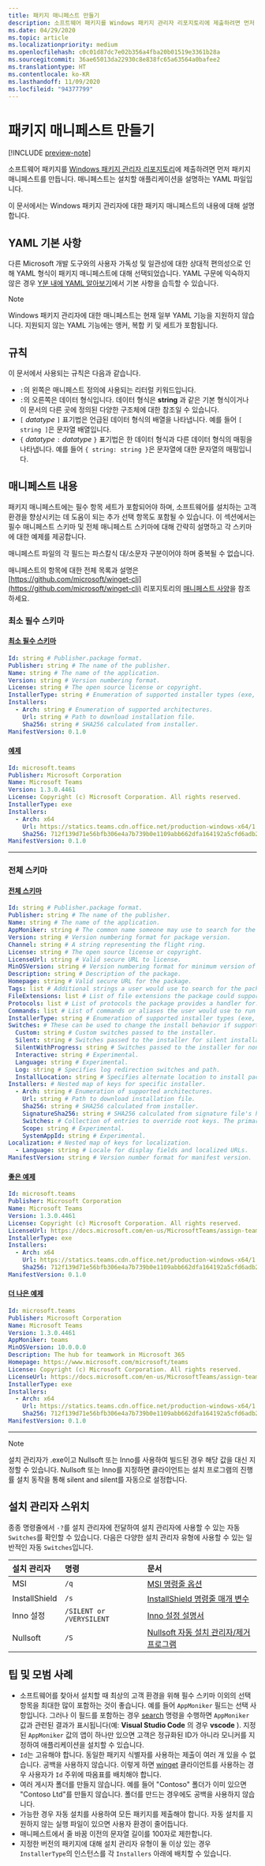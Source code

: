 ```yaml
---
title: 패키지 매니페스트 만들기
description: 소프트웨어 패키지를 Windows 패키지 관리자 리포지토리에 제출하려면 먼저 패키지 매니페스트를 만듭니다.
ms.date: 04/29/2020
ms.topic: article
ms.localizationpriority: medium
ms.openlocfilehash: c0c01d87dc7e02b356a4fba20b01519e3361b28a
ms.sourcegitcommit: 36ae65013da22930c8e838fc65a63564a0bafee2
ms.translationtype: HT
ms.contentlocale: ko-KR
ms.lasthandoff: 11/09/2020
ms.locfileid: "94377799"
---
```

# <a name="create-your-package-manifest"></a>패키지 매니페스트 만들기

[!INCLUDE [preview-note](../../includes/package-manager-preview.md)]

소프트웨어 패키지를 [Windows 패키지 관리자 리포지토리](repository.md)에 제출하려면 먼저 패키지 매니페스트를 만듭니다. 매니페스트는 설치할 애플리케이션을 설명하는 YAML 파일입니다.

이 문서에서는 Windows 패키지 관리자에 대한 패키지 매니페스트의 내용에 대해 설명합니다.

## <a name="yaml-basics"></a>YAML 기본 사항

다른 Microsoft 개발 도구와의 사용자 가독성 및 일관성에 대한 상대적 편의성으로 인해 YAML 형식이 패키지 매니페스트에 대해 선택되었습니다. YAML 구문에 익숙하지 않은 경우 [Y분 내에 YAML 알아보기](https://learnxinyminutes.com/docs/yaml/)에서 기본 사항을 습득할 수 있습니다.

> [!NOTE]
> Windows 패키지 관리자에 대한 매니페스트는 현재 일부 YAML 기능을 지원하지 않습니다. 지원되지 않는 YAML 기능에는 앵커, 복합 키 및 세트가 포함됩니다.

## <a name="conventions"></a>규칙

이 문서에서 사용되는 규칙은 다음과 같습니다.

* `:`의 왼쪽은 매니페스트 정의에 사용되는 리터럴 키워드입니다.
* `:`의 오른쪽은 데이터 형식입니다. 데이터 형식은 **string** 과 같은 기본 형식이거나 이 문서의 다른 곳에 정의된 다양한 구조체에 대한 참조일 수 있습니다.
* `[` *datatype* `]` 표기법은 언급된 데이터 형식의 배열을 나타냅니다. 예를 들어 `[ string ]`은 문자열 배열입니다.
* `{` *datatype* `:` *datatype* `}` 표기법은 한 데이터 형식과 다른 데이터 형식의 매핑을 나타냅니다. 예를 들어 `{ string: string }`은 문자열에 대한 문자열의 매핑입니다.

## <a name="manifest-contents"></a>매니페스트 내용

패키지 매니페스트에는 필수 항목 세트가 포함되어야 하며, 소프트웨어를 설치하는 고객 환경을 향상시키는 데 도움이 되는 추가 선택 항목도 포함될 수 있습니다. 이 섹션에서는 필수 매니페스트 스키마 및 전체 매니페스트 스키마에 대해 간략히 설명하고 각 스키마에 대한 예제를 제공합니다.

매니페스트 파일의 각 필드는 파스칼식 대/소문자 구분이어야 하며 중복될 수 없습니다.

매니페스트의 항목에 대한 전체 목록과 설명은 [https://github.com/microsoft/winget-cli](https://github.com/microsoft/winget-cli) 리포지토리의 [매니페스트 사양](https://github.com/microsoft/winget-cli/blob/master/doc/ManifestSpecv0.1.md)을 참조하세요.

### <a name="minimal-required-schema"></a>최소 필수 스키마

#### <a name="minimal-required-schema"></a>[최소 필수 스키마](#tab/minschema/)

```yaml
Id: string # Publisher.package format.
Publisher: string # The name of the publisher.
Name: string # The name of the application.
Version: string # Version numbering format.
License: string # The open source license or copyright.
InstallerType: string # Enumeration of supported installer types (exe, msi, msix, inno, wix, nullsoft, appx).
Installers:
  - Arch: string # Enumeration of supported architectures.
    Url: string # Path to download installation file.
    Sha256: string # SHA256 calculated from installer.
ManifestVersion: 0.1.0
```

#### <a name="example"></a>[예제](#tab/minexample/)

```yaml
Id: microsoft.teams
Publisher: Microsoft Corporation
Name: Microsoft Teams
Version: 1.3.0.4461
License: Copyright (c) Microsoft Corporation. All rights reserved.
InstallerType: exe
Installers:
  - Arch: x64
    Url: https://statics.teams.cdn.office.net/production-windows-x64/1.3.00.4461/Teams_windows_x64.exe
    Sha256: 712f139d71e56bfb306e4a7b739b0e1109abb662dfa164192a5cfd6adb24a4e1
ManifestVersion: 0.1.0
```

* * *

### <a name="complete-schema"></a>전체 스키마

#### <a name="complete-schema"></a>[전체 스키마](#tab/compschema/)

```yaml
Id: string # Publisher.package format.
Publisher: string # The name of the publisher.
Name: string # The name of the application.
AppMoniker: string # The common name someone may use to search for the package.
Version: string # Version numbering format for package version.
Channel: string # A string representing the flight ring.
License: string # The open source license or copyright.
LicenseUrl: string # Valid secure URL to license.
MinOSVersion: string # Version numbering format for minimum version of Windows supported.
Description: string # Description of the package.
Homepage: string # Valid secure URL for the package.
Tags: list # Additional strings a user would use to search for the package.
FileExtensions: list # List of file extensions the package could support.
Protocols: list # List of protocols the package provides a handler for.
Commands: list # List of commands or aliases the user would use to run the package.
InstallerType: string # Enumeration of supported installer types (exe, msi, msix, inno, wix, nullsoft, appx).
Switches: # These can be used to change the install behavior if supported by the InstallerType.
  Custom: string # Custom switches passed to the installer.
  Silent: string # Switches passed to the installer for silent installation.
  SilentWithProgress: string # Switches passed to the installer for non-interactive install.
  Interactive: string # Experimental.
  Language: string # Experimental.
  Log: string # Specifies log redirection switches and path.
  InstallLocation: string # Specifies alternate location to install package.
Installers: # Nested map of keys for specific installer.
  - Arch: string # Enumeration of supported architectures.
    Url: string # Path to download installation file.
    Sha256: string # SHA256 calculated from installer.
    SignatureSha256: string # SHA256 calculated from signature file's hash of MSIX file.
    Switches: # Collection of entries to override root keys. The primary supported values are: Custom, Silent, SilentWithProgress, Interactive. For a complete list see the specification at https://github.com/microsoft/winget-cli/blob/master/doc/ManifestSpecv0.1.md.
    Scope: string # Experimental.
    SystemAppId: string # Experimental.
Localization: # Nested map of keys for localization.
  - Language: string # Locale for display fields and localized URLs.
ManifestVersion: string # Version number format for manifest version.
```

#### <a name="good-example"></a>[좋은 예제](#tab/good/)

```yaml
Id: microsoft.teams
Publisher: Microsoft Corporation
Name: Microsoft Teams
Version: 1.3.0.4461
License: Copyright (c) Microsoft Corporation. All rights reserved.
LicenseUrl: https://docs.microsoft.com/en-us/MicrosoftTeams/assign-teams-licenses
InstallerType: exe
Installers:
  - Arch: x64
    Url: https://statics.teams.cdn.office.net/production-windows-x64/1.3.00.4461/Teams_windows_x64.exe
    Sha256: 712f139d71e56bfb306e4a7b739b0e1109abb662dfa164192a5cfd6adb24a4e1
ManifestVersion: 0.1.0
```

#### <a name="better-example"></a>[더 나은 예제](#tab/better/)

```yaml
Id: microsoft.teams
Publisher: Microsoft Corporation
Name: Microsoft Teams
Version: 1.3.0.4461
AppMoniker: teams
MinOSVersion: 10.0.0.0
Description: The hub for teamwork in Microsoft 365
Homepage: https://www.microsoft.com/microsoft/teams
License: Copyright (c) Microsoft Corporation. All rights reserved.
LicenseUrl: https://docs.microsoft.com/en-us/MicrosoftTeams/assign-teams-licenses
InstallerType: exe
Installers:
  - Arch: x64
    Url: https://statics.teams.cdn.office.net/production-windows-x64/1.3.00.4461/Teams_windows_x64.exe
    Sha256: 712f139d71e56bfb306e4a7b739b0e1109abb662dfa164192a5cfd6adb24a4e1
ManifestVersion: 0.1.0
```

* * *

> [!NOTE]
> 설치 관리자가 .exe이고 Nullsoft 또는 Inno를 사용하여 빌드된 경우 해당 값을 대신 지정할 수 있습니다. Nullsoft 또는 Inno를 지정하면 클라이언트는 설치 프로그램의 진행률 설치 동작을 통해 silent and silent를 자동으로 설정합니다.

## <a name="installer-switches"></a>설치 관리자 스위치

종종 명령줄에서 `-?`를 설치 관리자에 전달하여 설치 관리자에 사용할 수 있는 자동 `Switches`를 확인할 수 있습니다. 다음은 다양한 설치 관리자 유형에 사용할 수 있는 일반적인 자동 `Switches`입니다.

| 설치 관리자 | 명령  | 문서 |  
| :--- | :-- | :--- |  
| MSI | `/q` | [MSI 명령줄 옵션](/windows/win32/msi/command-line-options) |
| InstallShield | `/s`  | [InstallShield 명령줄 매개 변수](https://docs.flexera.com/installshield19helplib/helplibrary/IHelpSetup_EXECmdLine.htm) |
| Inno 설정 | `/SILENT or /VERYSILENT` | [Inno 설정 설명서](https://jrsoftware.org/ishelp/) |
| Nullsoft | `/S` | [Nullsoft 자동 설치 관리자/제거 프로그램](https://nsis.sourceforge.io/Docs/Chapter4.html#silent) |

## <a name="tips-and-best-practices"></a>팁 및 모범 사례

* 소프트웨어를 찾아서 설치할 때 최상의 고객 환경을 위해 필수 스키마 이외의 선택 항목을 최대한 많이 포함하는 것이 좋습니다. 예를 들어 `AppMoniker` 필드는 선택 사항입니다. 그러나 이 필드를 포함하는 경우 [search](../winget/search.md) 명령을 수행하면 `AppMoniker` 값과 관련된 결과가 표시됩니다(예:  **Visual Studio Code** 의 경우 **vscode** ). 지정된 `AppMoniker` 값의 앱이 하나만 있으면 고객은 정규화된 ID가 아니라 모니커를 지정하여 애플리케이션을 설치할 수 있습니다.
* `Id`는 고유해야 합니다. 동일한 패키지 식별자를 사용하는 제출이 여러 개 있을 수 없습니다. 공백을 사용하지 않습니다. 이렇게 하면 [winget](../index.md) 클라이언트를 사용하는 경우 사용자가 `Id` 주위에 따옴표를 배치해야 합니다.
* 여러 게시자 폴더를 만들지 않습니다. 예를 들어 "Contoso" 폴더가 이미 있으면 "Contoso Ltd"를 만들지 않습니다. 폴더를 만드는 경우에도 공백을 사용하지 않습니다.
* 가능한 경우 자동 설치를 사용하여 모든 패키지를 제출해야 합니다. 자동 설치를 지원하지 않는 실행 파일이 있으면 사용자 환경이 줄어듭니다.
* 매니페스트에서 줄 바꿈 이전의 문자열 길이를 100자로 제한합니다.
* 지정한 버전의 패키지에 대해 설치 관리자 유형이 둘 이상 있는 경우 `InstallerType`의 인스턴스를 각 `Installers` 아래에 배치할 수 있습니다.
